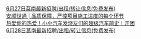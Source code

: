   
[6月27日莒南最新招聘/出租/转让信息(免费发布)](http://www.dianyue.me/archives/699/ftmdvrcdwhaa3r8a/)  
[安顺世通 | 品质保障，严控项目施工进度的每个环节](http://www.dianyue.me/archives/802/gvstj9xx7c49ipay/)  
[热爱你的热爱！小小汽车发烧友们的超级汽车简史丨开团](http://www.dianyue.me/archives/784/it7fqdjzlib0pb2p/)  
[6月28日莒南最新招聘/出租/转让信息(免费发布)](http://www.dianyue.me/archives/720/yqru13h25pnwywpd/)